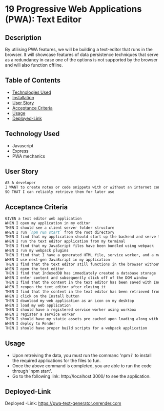 # 19 Progressive Web Applications (PWA): Text Editor

## Description

By utilising PWA features, we will be building a text-editor that runs in the browser. It will showcase features of data persistence techniques that serve as a redundancy in case one of the options is not
supported by the browser and will also function offline.

## Table of Contents

- [Technologies Used](#technologies-used)
- [Installation](#installation)
- [User Story](#user-story)
- [Acceptance Criteria](#acceptance-criteria)
- [Usage](#usage)
- [Deployed-Link](#Deployed-Link)

## Technology Used
- Javascript
- Express
- PWA mechanics


## User Story

```md
AS A developer
I WANT to create notes or code snippets with or without an internet connection
SO THAT I can reliably retrieve them for later use
```

## Acceptance Criteria

```md
GIVEN a text editor web application
WHEN I open my application in my editor
THEN I should see a client server folder structure
WHEN I run `npm run start` from the root directory
THEN I find that my application should start up the backend and serve the client
WHEN I run the text editor application from my terminal
THEN I find that my JavaScript files have been bundled using webpack
WHEN I run my webpack plugins
THEN I find that I have a generated HTML file, service worker, and a manifest file
WHEN I use next-gen JavaScript in my application
THEN I find that the text editor still functions in the browser without errors
WHEN I open the text editor
THEN I find that IndexedDB has immediately created a database storage
WHEN I enter content and subsequently click off of the DOM window
THEN I find that the content in the text editor has been saved with IndexedDB
WHEN I reopen the text editor after closing it
THEN I find that the content in the text editor has been retrieved from our IndexedDB
WHEN I click on the Install button
THEN I download my web application as an icon on my desktop
WHEN I load my web application
THEN I should have a registered service worker using workbox
WHEN I register a service worker
THEN I should have my static assets pre cached upon loading along with subsequent pages and static assets
WHEN I deploy to Render
THEN I should have proper build scripts for a webpack application
```

## Usage
- Upon retreiving the data, you must run the commanc 'npm i' to install the required applications for the files to fun.
- Once the above command is completed, you are able to run the code through 'npm start'.
- Go to the following link: http://localhost:3000/ to see the application.

## Deployed-Link
Deployed -Link: https://pwa-text-generator.onrender.com
